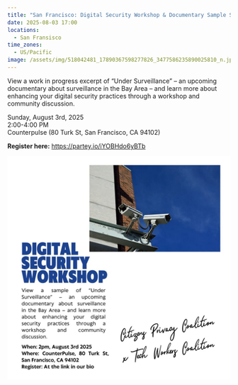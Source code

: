 ```yaml
---
title: "San Francisco: Digital Security Workshop & Documentary Sample Screening"
date: 2025-08-03 17:00
locations:
  - San Fransisco
time_zones:
  - US/Pacific
image: /assets/img/518042481_17890367598277826_3477586235890025810_n.jpg
---
```

View a work in progress excerpt of “Under Surveillance” – an upcoming documentary about surveillance in the Bay Area – and learn more about enhancing your digital security practices through a workshop and community discussion.

Sunday, August 3rd, 2025\
2:00-4:00 PM\
Counterpulse (80 Turk St, San Francisco, CA 94102)

**Register here:** <https://partey.io/iYOBHdo6yBTb>

![](/assets/img/518042481_17890367598277826_3477586235890025810_n.jpg)
